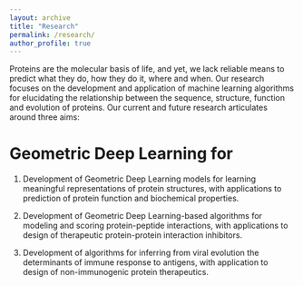 ```yaml
---
layout: archive
title: "Research"
permalink: /research/
author_profile: true
---
```


Proteins are the molecular basis of life, and yet, we lack reliable means to predict what they do, how they do it, where and when. 
Our research focuses on the development and application of machine learning algorithms for elucidating the relationship between the sequence, structure, function and evolution of proteins. Our current and future research articulates around three aims: 

# Geometric Deep Learning for


1.	Development of Geometric Deep Learning models for learning meaningful representations of protein structures, with applications to prediction of protein function and biochemical properties.





2.	Development of Geometric Deep Learning-based algorithms for modeling and scoring protein-peptide interactions, with applications to design of therapeutic protein-protein interaction inhibitors.

3.	Development of algorithms for inferring from viral evolution the determinants of immune response to antigens, with application to design of non-immunogenic protein therapeutics.
